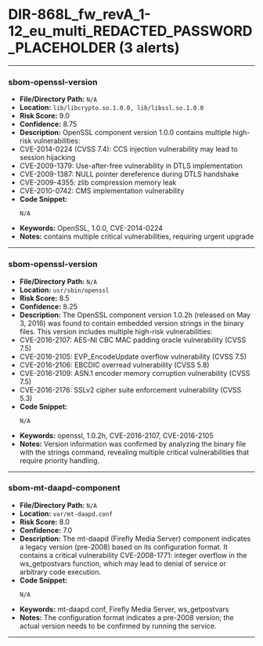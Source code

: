 # DIR-868L_fw_revA_1-12_eu_multi_REDACTED_PASSWORD_PLACEHOLDER (3 alerts)

---

### sbom-openssl-version

- **File/Directory Path:** `N/A`
- **Location:** `lib/libcrypto.so.1.0.0, lib/libssl.so.1.0.0`
- **Risk Score:** 9.0
- **Confidence:** 8.75
- **Description:** OpenSSL component version 1.0.0 contains multiple high-risk vulnerabilities:
- CVE-2014-0224 (CVSS 7.4): CCS injection vulnerability may lead to session hijacking
- CVE-2009-1379: Use-after-free vulnerability in DTLS implementation
- CVE-2009-1387: NULL pointer dereference during DTLS handshake
- CVE-2009-4355: zlib compression memory leak
- CVE-2010-0742: CMS implementation vulnerability
- **Code Snippet:**
  ```
  N/A
  ```
- **Keywords:** OpenSSL, 1.0.0, CVE-2014-0224
- **Notes:** contains multiple critical vulnerabilities, requiring urgent upgrade

---
### sbom-openssl-version

- **File/Directory Path:** `N/A`
- **Location:** `usr/sbin/openssl`
- **Risk Score:** 8.5
- **Confidence:** 8.25
- **Description:** The OpenSSL component version 1.0.2h (released on May 3, 2016) was found to contain embedded version strings in the binary files. This version includes multiple high-risk vulnerabilities:
- CVE-2016-2107: AES-NI CBC MAC padding oracle vulnerability (CVSS 7.5)
- CVE-2016-2105: EVP_EncodeUpdate overflow vulnerability (CVSS 7.5)
- CVE-2016-2106: EBCDIC overread vulnerability (CVSS 5.8)
- CVE-2016-2109: ASN.1 encoder memory corruption vulnerability (CVSS 7.5)
- CVE-2016-2176: SSLv2 cipher suite enforcement vulnerability (CVSS 5.3)
- **Code Snippet:**
  ```
  N/A
  ```
- **Keywords:** openssl, 1.0.2h, CVE-2016-2107, CVE-2016-2105
- **Notes:** Version information was confirmed by analyzing the binary file with the strings command, revealing multiple critical vulnerabilities that require priority handling.

---
### sbom-mt-daapd-component

- **File/Directory Path:** `N/A`
- **Location:** `var/mt-daapd.conf`
- **Risk Score:** 8.0
- **Confidence:** 7.0
- **Description:** The mt-daapd (Firefly Media Server) component indicates a legacy version (pre-2008) based on its configuration format. It contains a critical vulnerability CVE-2008-1771: integer overflow in the ws_getpostvars function, which may lead to denial of service or arbitrary code execution.
- **Code Snippet:**
  ```
  N/A
  ```
- **Keywords:** mt-daapd.conf, Firefly Media Server, ws_getpostvars
- **Notes:** The configuration format indicates a pre-2008 version; the actual version needs to be confirmed by running the service.

---
